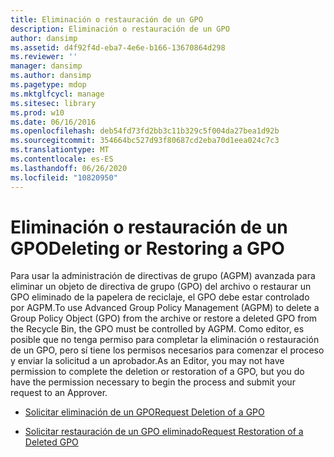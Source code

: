 ```yaml
---
title: Eliminación o restauración de un GPO
description: Eliminación o restauración de un GPO
author: dansimp
ms.assetid: d4f92f4d-eba7-4e6e-b166-13670864d298
ms.reviewer: ''
manager: dansimp
ms.author: dansimp
ms.pagetype: mdop
ms.mktglfcycl: manage
ms.sitesec: library
ms.prod: w10
ms.date: 06/16/2016
ms.openlocfilehash: deb54fd73fd2bb3c11b329c5f004da27bea1d92b
ms.sourcegitcommit: 354664bc527d93f80687cd2eba70d1eea024c7c3
ms.translationtype: MT
ms.contentlocale: es-ES
ms.lasthandoff: 06/26/2020
ms.locfileid: "10820950"
---
```

# <span data-ttu-id="ee704-103">Eliminación o restauración de un GPO</span><span class="sxs-lookup"><span data-stu-id="ee704-103">Deleting or Restoring a GPO</span></span>


<span data-ttu-id="ee704-104">Para usar la administración de directivas de grupo (AGPM) avanzada para eliminar un objeto de directiva de grupo (GPO) del archivo o restaurar un GPO eliminado de la papelera de reciclaje, el GPO debe estar controlado por AGPM.</span><span class="sxs-lookup"><span data-stu-id="ee704-104">To use Advanced Group Policy Management (AGPM) to delete a Group Policy Object (GPO) from the archive or restore a deleted GPO from the Recycle Bin, the GPO must be controlled by AGPM.</span></span> <span data-ttu-id="ee704-105">Como editor, es posible que no tenga permiso para completar la eliminación o restauración de un GPO, pero sí tiene los permisos necesarios para comenzar el proceso y enviar la solicitud a un aprobador.</span><span class="sxs-lookup"><span data-stu-id="ee704-105">As an Editor, you may not have permission to complete the deletion or restoration of a GPO, but you do have the permission necessary to begin the process and submit your request to an Approver.</span></span>

-   [<span data-ttu-id="ee704-106">Solicitar eliminación de un GPO</span><span class="sxs-lookup"><span data-stu-id="ee704-106">Request Deletion of a GPO</span></span>](request-deletion-of-a-gpo-agpm40.md)

-   [<span data-ttu-id="ee704-107">Solicitar restauración de un GPO eliminado</span><span class="sxs-lookup"><span data-stu-id="ee704-107">Request Restoration of a Deleted GPO</span></span>](request-restoration-of-a-deleted-gpo-agpm40.md)

 

 





